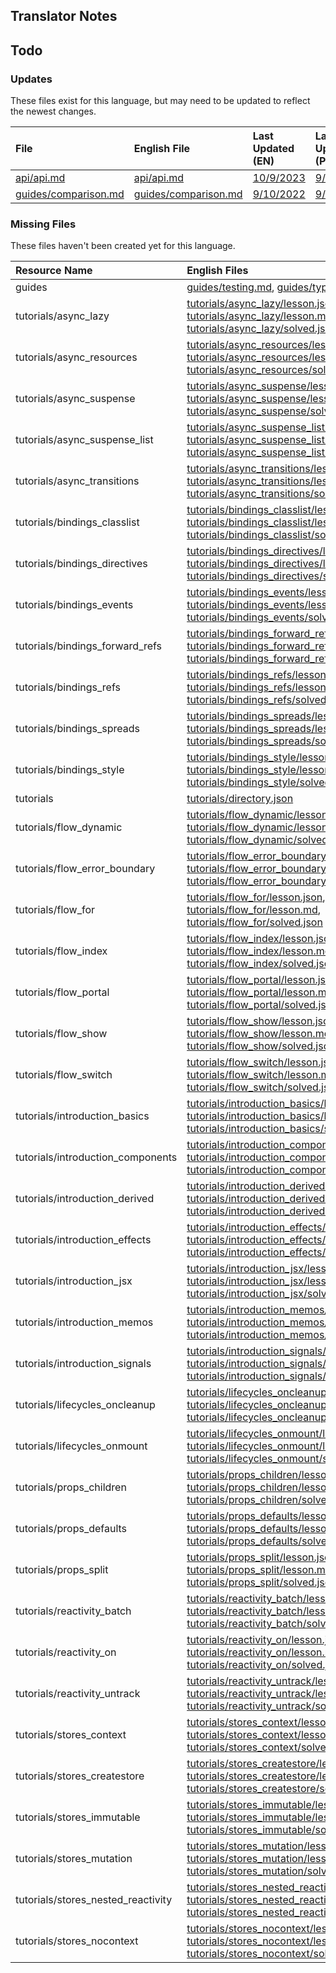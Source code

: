 
## Translator Notes

## Todo

### Updates  
These files exist for this language, but may need to be updated to reflect the newest changes.  
<!--MM:START (UPDATED:lang=pt) -->
| File                                                                                                  | English File                                                                                          | Last Updated (EN)                                                                                  | Last Updated (PT)                                                                                  |
| :---------------------------------------------------------------------------------------------------- | :---------------------------------------------------------------------------------------------------- | :------------------------------------------------------------------------------------------------- | :------------------------------------------------------------------------------------------------- |
| [api/api.md](https://github.com/solidjs/solid-docs/tree/main/langs/pt/api/api.md)                     | [api/api.md](https://github.com/solidjs/solid-docs/tree/main/langs/en/api/api.md)                     | [10/9/2023](https://github.com/solidjs/solid-docs/commit/c717da5ab15f74efec32c600e098d0e0dcaa9a6e) | [9/10/2022](https://github.com/solidjs/solid-docs/commit/97f41fa02a81dd8ce917b8c5b5f592dde0b07dd1) |
| [guides/comparison.md](https://github.com/solidjs/solid-docs/tree/main/langs/pt/guides/comparison.md) | [guides/comparison.md](https://github.com/solidjs/solid-docs/tree/main/langs/en/guides/comparison.md) | [9/10/2022](https://github.com/solidjs/solid-docs/commit/97f41fa02a81dd8ce917b8c5b5f592dde0b07dd1) | [9/7/2022](https://github.com/solidjs/solid-docs/commit/7a0656c409728d26f791ad1e30648171963a5316)  |

<!--MM:END-->
### Missing Files  
These files haven't been created yet for this language.  
<!--MM:START (CREATED:lang=pt) -->
| Resource Name                      | English Files                                                                                                                                                                                                                                                                                                                                                                                                                                                               |
| :--------------------------------- | :-------------------------------------------------------------------------------------------------------------------------------------------------------------------------------------------------------------------------------------------------------------------------------------------------------------------------------------------------------------------------------------------------------------------------------------------------------------------------- |
| guides                             | [guides/testing.md](https://github.com/solidjs/solid-docs/tree/main/langs/pt/guides/testing.md), [guides/typescript.md](https://github.com/solidjs/solid-docs/tree/main/langs/pt/guides/typescript.md)                                                                                                                                                                                                                                                                      |
| tutorials/async_lazy               | [tutorials/async_lazy/lesson.json](https://github.com/solidjs/solid-docs/tree/main/langs/pt/tutorials/async_lazy/lesson.json), [tutorials/async_lazy/lesson.md](https://github.com/solidjs/solid-docs/tree/main/langs/pt/tutorials/async_lazy/lesson.md), [tutorials/async_lazy/solved.json](https://github.com/solidjs/solid-docs/tree/main/langs/pt/tutorials/async_lazy/solved.json)                                                                                     |
| tutorials/async_resources          | [tutorials/async_resources/lesson.json](https://github.com/solidjs/solid-docs/tree/main/langs/pt/tutorials/async_resources/lesson.json), [tutorials/async_resources/lesson.md](https://github.com/solidjs/solid-docs/tree/main/langs/pt/tutorials/async_resources/lesson.md), [tutorials/async_resources/solved.json](https://github.com/solidjs/solid-docs/tree/main/langs/pt/tutorials/async_resources/solved.json)                                                       |
| tutorials/async_suspense           | [tutorials/async_suspense/lesson.json](https://github.com/solidjs/solid-docs/tree/main/langs/pt/tutorials/async_suspense/lesson.json), [tutorials/async_suspense/lesson.md](https://github.com/solidjs/solid-docs/tree/main/langs/pt/tutorials/async_suspense/lesson.md), [tutorials/async_suspense/solved.json](https://github.com/solidjs/solid-docs/tree/main/langs/pt/tutorials/async_suspense/solved.json)                                                             |
| tutorials/async_suspense_list      | [tutorials/async_suspense_list/lesson.json](https://github.com/solidjs/solid-docs/tree/main/langs/pt/tutorials/async_suspense_list/lesson.json), [tutorials/async_suspense_list/lesson.md](https://github.com/solidjs/solid-docs/tree/main/langs/pt/tutorials/async_suspense_list/lesson.md), [tutorials/async_suspense_list/solved.json](https://github.com/solidjs/solid-docs/tree/main/langs/pt/tutorials/async_suspense_list/solved.json)                               |
| tutorials/async_transitions        | [tutorials/async_transitions/lesson.json](https://github.com/solidjs/solid-docs/tree/main/langs/pt/tutorials/async_transitions/lesson.json), [tutorials/async_transitions/lesson.md](https://github.com/solidjs/solid-docs/tree/main/langs/pt/tutorials/async_transitions/lesson.md), [tutorials/async_transitions/solved.json](https://github.com/solidjs/solid-docs/tree/main/langs/pt/tutorials/async_transitions/solved.json)                                           |
| tutorials/bindings_classlist       | [tutorials/bindings_classlist/lesson.json](https://github.com/solidjs/solid-docs/tree/main/langs/pt/tutorials/bindings_classlist/lesson.json), [tutorials/bindings_classlist/lesson.md](https://github.com/solidjs/solid-docs/tree/main/langs/pt/tutorials/bindings_classlist/lesson.md), [tutorials/bindings_classlist/solved.json](https://github.com/solidjs/solid-docs/tree/main/langs/pt/tutorials/bindings_classlist/solved.json)                                     |
| tutorials/bindings_directives      | [tutorials/bindings_directives/lesson.json](https://github.com/solidjs/solid-docs/tree/main/langs/pt/tutorials/bindings_directives/lesson.json), [tutorials/bindings_directives/lesson.md](https://github.com/solidjs/solid-docs/tree/main/langs/pt/tutorials/bindings_directives/lesson.md), [tutorials/bindings_directives/solved.json](https://github.com/solidjs/solid-docs/tree/main/langs/pt/tutorials/bindings_directives/solved.json)                               |
| tutorials/bindings_events          | [tutorials/bindings_events/lesson.json](https://github.com/solidjs/solid-docs/tree/main/langs/pt/tutorials/bindings_events/lesson.json), [tutorials/bindings_events/lesson.md](https://github.com/solidjs/solid-docs/tree/main/langs/pt/tutorials/bindings_events/lesson.md), [tutorials/bindings_events/solved.json](https://github.com/solidjs/solid-docs/tree/main/langs/pt/tutorials/bindings_events/solved.json)                                                       |
| tutorials/bindings_forward_refs    | [tutorials/bindings_forward_refs/lesson.json](https://github.com/solidjs/solid-docs/tree/main/langs/pt/tutorials/bindings_forward_refs/lesson.json), [tutorials/bindings_forward_refs/lesson.md](https://github.com/solidjs/solid-docs/tree/main/langs/pt/tutorials/bindings_forward_refs/lesson.md), [tutorials/bindings_forward_refs/solved.json](https://github.com/solidjs/solid-docs/tree/main/langs/pt/tutorials/bindings_forward_refs/solved.json)                   |
| tutorials/bindings_refs            | [tutorials/bindings_refs/lesson.json](https://github.com/solidjs/solid-docs/tree/main/langs/pt/tutorials/bindings_refs/lesson.json), [tutorials/bindings_refs/lesson.md](https://github.com/solidjs/solid-docs/tree/main/langs/pt/tutorials/bindings_refs/lesson.md), [tutorials/bindings_refs/solved.json](https://github.com/solidjs/solid-docs/tree/main/langs/pt/tutorials/bindings_refs/solved.json)                                                                   |
| tutorials/bindings_spreads         | [tutorials/bindings_spreads/lesson.json](https://github.com/solidjs/solid-docs/tree/main/langs/pt/tutorials/bindings_spreads/lesson.json), [tutorials/bindings_spreads/lesson.md](https://github.com/solidjs/solid-docs/tree/main/langs/pt/tutorials/bindings_spreads/lesson.md), [tutorials/bindings_spreads/solved.json](https://github.com/solidjs/solid-docs/tree/main/langs/pt/tutorials/bindings_spreads/solved.json)                                                 |
| tutorials/bindings_style           | [tutorials/bindings_style/lesson.json](https://github.com/solidjs/solid-docs/tree/main/langs/pt/tutorials/bindings_style/lesson.json), [tutorials/bindings_style/lesson.md](https://github.com/solidjs/solid-docs/tree/main/langs/pt/tutorials/bindings_style/lesson.md), [tutorials/bindings_style/solved.json](https://github.com/solidjs/solid-docs/tree/main/langs/pt/tutorials/bindings_style/solved.json)                                                             |
| tutorials                          | [tutorials/directory.json](https://github.com/solidjs/solid-docs/tree/main/langs/pt/tutorials/directory.json)                                                                                                                                                                                                                                                                                                                                                               |
| tutorials/flow_dynamic             | [tutorials/flow_dynamic/lesson.json](https://github.com/solidjs/solid-docs/tree/main/langs/pt/tutorials/flow_dynamic/lesson.json), [tutorials/flow_dynamic/lesson.md](https://github.com/solidjs/solid-docs/tree/main/langs/pt/tutorials/flow_dynamic/lesson.md), [tutorials/flow_dynamic/solved.json](https://github.com/solidjs/solid-docs/tree/main/langs/pt/tutorials/flow_dynamic/solved.json)                                                                         |
| tutorials/flow_error_boundary      | [tutorials/flow_error_boundary/lesson.json](https://github.com/solidjs/solid-docs/tree/main/langs/pt/tutorials/flow_error_boundary/lesson.json), [tutorials/flow_error_boundary/lesson.md](https://github.com/solidjs/solid-docs/tree/main/langs/pt/tutorials/flow_error_boundary/lesson.md), [tutorials/flow_error_boundary/solved.json](https://github.com/solidjs/solid-docs/tree/main/langs/pt/tutorials/flow_error_boundary/solved.json)                               |
| tutorials/flow_for                 | [tutorials/flow_for/lesson.json](https://github.com/solidjs/solid-docs/tree/main/langs/pt/tutorials/flow_for/lesson.json), [tutorials/flow_for/lesson.md](https://github.com/solidjs/solid-docs/tree/main/langs/pt/tutorials/flow_for/lesson.md), [tutorials/flow_for/solved.json](https://github.com/solidjs/solid-docs/tree/main/langs/pt/tutorials/flow_for/solved.json)                                                                                                 |
| tutorials/flow_index               | [tutorials/flow_index/lesson.json](https://github.com/solidjs/solid-docs/tree/main/langs/pt/tutorials/flow_index/lesson.json), [tutorials/flow_index/lesson.md](https://github.com/solidjs/solid-docs/tree/main/langs/pt/tutorials/flow_index/lesson.md), [tutorials/flow_index/solved.json](https://github.com/solidjs/solid-docs/tree/main/langs/pt/tutorials/flow_index/solved.json)                                                                                     |
| tutorials/flow_portal              | [tutorials/flow_portal/lesson.json](https://github.com/solidjs/solid-docs/tree/main/langs/pt/tutorials/flow_portal/lesson.json), [tutorials/flow_portal/lesson.md](https://github.com/solidjs/solid-docs/tree/main/langs/pt/tutorials/flow_portal/lesson.md), [tutorials/flow_portal/solved.json](https://github.com/solidjs/solid-docs/tree/main/langs/pt/tutorials/flow_portal/solved.json)                                                                               |
| tutorials/flow_show                | [tutorials/flow_show/lesson.json](https://github.com/solidjs/solid-docs/tree/main/langs/pt/tutorials/flow_show/lesson.json), [tutorials/flow_show/lesson.md](https://github.com/solidjs/solid-docs/tree/main/langs/pt/tutorials/flow_show/lesson.md), [tutorials/flow_show/solved.json](https://github.com/solidjs/solid-docs/tree/main/langs/pt/tutorials/flow_show/solved.json)                                                                                           |
| tutorials/flow_switch              | [tutorials/flow_switch/lesson.json](https://github.com/solidjs/solid-docs/tree/main/langs/pt/tutorials/flow_switch/lesson.json), [tutorials/flow_switch/lesson.md](https://github.com/solidjs/solid-docs/tree/main/langs/pt/tutorials/flow_switch/lesson.md), [tutorials/flow_switch/solved.json](https://github.com/solidjs/solid-docs/tree/main/langs/pt/tutorials/flow_switch/solved.json)                                                                               |
| tutorials/introduction_basics      | [tutorials/introduction_basics/lesson.json](https://github.com/solidjs/solid-docs/tree/main/langs/pt/tutorials/introduction_basics/lesson.json), [tutorials/introduction_basics/lesson.md](https://github.com/solidjs/solid-docs/tree/main/langs/pt/tutorials/introduction_basics/lesson.md), [tutorials/introduction_basics/solved.json](https://github.com/solidjs/solid-docs/tree/main/langs/pt/tutorials/introduction_basics/solved.json)                               |
| tutorials/introduction_components  | [tutorials/introduction_components/lesson.json](https://github.com/solidjs/solid-docs/tree/main/langs/pt/tutorials/introduction_components/lesson.json), [tutorials/introduction_components/lesson.md](https://github.com/solidjs/solid-docs/tree/main/langs/pt/tutorials/introduction_components/lesson.md), [tutorials/introduction_components/solved.json](https://github.com/solidjs/solid-docs/tree/main/langs/pt/tutorials/introduction_components/solved.json)       |
| tutorials/introduction_derived     | [tutorials/introduction_derived/lesson.json](https://github.com/solidjs/solid-docs/tree/main/langs/pt/tutorials/introduction_derived/lesson.json), [tutorials/introduction_derived/lesson.md](https://github.com/solidjs/solid-docs/tree/main/langs/pt/tutorials/introduction_derived/lesson.md), [tutorials/introduction_derived/solved.json](https://github.com/solidjs/solid-docs/tree/main/langs/pt/tutorials/introduction_derived/solved.json)                         |
| tutorials/introduction_effects     | [tutorials/introduction_effects/lesson.json](https://github.com/solidjs/solid-docs/tree/main/langs/pt/tutorials/introduction_effects/lesson.json), [tutorials/introduction_effects/lesson.md](https://github.com/solidjs/solid-docs/tree/main/langs/pt/tutorials/introduction_effects/lesson.md), [tutorials/introduction_effects/solved.json](https://github.com/solidjs/solid-docs/tree/main/langs/pt/tutorials/introduction_effects/solved.json)                         |
| tutorials/introduction_jsx         | [tutorials/introduction_jsx/lesson.json](https://github.com/solidjs/solid-docs/tree/main/langs/pt/tutorials/introduction_jsx/lesson.json), [tutorials/introduction_jsx/lesson.md](https://github.com/solidjs/solid-docs/tree/main/langs/pt/tutorials/introduction_jsx/lesson.md), [tutorials/introduction_jsx/solved.json](https://github.com/solidjs/solid-docs/tree/main/langs/pt/tutorials/introduction_jsx/solved.json)                                                 |
| tutorials/introduction_memos       | [tutorials/introduction_memos/lesson.json](https://github.com/solidjs/solid-docs/tree/main/langs/pt/tutorials/introduction_memos/lesson.json), [tutorials/introduction_memos/lesson.md](https://github.com/solidjs/solid-docs/tree/main/langs/pt/tutorials/introduction_memos/lesson.md), [tutorials/introduction_memos/solved.json](https://github.com/solidjs/solid-docs/tree/main/langs/pt/tutorials/introduction_memos/solved.json)                                     |
| tutorials/introduction_signals     | [tutorials/introduction_signals/lesson.json](https://github.com/solidjs/solid-docs/tree/main/langs/pt/tutorials/introduction_signals/lesson.json), [tutorials/introduction_signals/lesson.md](https://github.com/solidjs/solid-docs/tree/main/langs/pt/tutorials/introduction_signals/lesson.md), [tutorials/introduction_signals/solved.json](https://github.com/solidjs/solid-docs/tree/main/langs/pt/tutorials/introduction_signals/solved.json)                         |
| tutorials/lifecycles_oncleanup     | [tutorials/lifecycles_oncleanup/lesson.json](https://github.com/solidjs/solid-docs/tree/main/langs/pt/tutorials/lifecycles_oncleanup/lesson.json), [tutorials/lifecycles_oncleanup/lesson.md](https://github.com/solidjs/solid-docs/tree/main/langs/pt/tutorials/lifecycles_oncleanup/lesson.md), [tutorials/lifecycles_oncleanup/solved.json](https://github.com/solidjs/solid-docs/tree/main/langs/pt/tutorials/lifecycles_oncleanup/solved.json)                         |
| tutorials/lifecycles_onmount       | [tutorials/lifecycles_onmount/lesson.json](https://github.com/solidjs/solid-docs/tree/main/langs/pt/tutorials/lifecycles_onmount/lesson.json), [tutorials/lifecycles_onmount/lesson.md](https://github.com/solidjs/solid-docs/tree/main/langs/pt/tutorials/lifecycles_onmount/lesson.md), [tutorials/lifecycles_onmount/solved.json](https://github.com/solidjs/solid-docs/tree/main/langs/pt/tutorials/lifecycles_onmount/solved.json)                                     |
| tutorials/props_children           | [tutorials/props_children/lesson.json](https://github.com/solidjs/solid-docs/tree/main/langs/pt/tutorials/props_children/lesson.json), [tutorials/props_children/lesson.md](https://github.com/solidjs/solid-docs/tree/main/langs/pt/tutorials/props_children/lesson.md), [tutorials/props_children/solved.json](https://github.com/solidjs/solid-docs/tree/main/langs/pt/tutorials/props_children/solved.json)                                                             |
| tutorials/props_defaults           | [tutorials/props_defaults/lesson.json](https://github.com/solidjs/solid-docs/tree/main/langs/pt/tutorials/props_defaults/lesson.json), [tutorials/props_defaults/lesson.md](https://github.com/solidjs/solid-docs/tree/main/langs/pt/tutorials/props_defaults/lesson.md), [tutorials/props_defaults/solved.json](https://github.com/solidjs/solid-docs/tree/main/langs/pt/tutorials/props_defaults/solved.json)                                                             |
| tutorials/props_split              | [tutorials/props_split/lesson.json](https://github.com/solidjs/solid-docs/tree/main/langs/pt/tutorials/props_split/lesson.json), [tutorials/props_split/lesson.md](https://github.com/solidjs/solid-docs/tree/main/langs/pt/tutorials/props_split/lesson.md), [tutorials/props_split/solved.json](https://github.com/solidjs/solid-docs/tree/main/langs/pt/tutorials/props_split/solved.json)                                                                               |
| tutorials/reactivity_batch         | [tutorials/reactivity_batch/lesson.json](https://github.com/solidjs/solid-docs/tree/main/langs/pt/tutorials/reactivity_batch/lesson.json), [tutorials/reactivity_batch/lesson.md](https://github.com/solidjs/solid-docs/tree/main/langs/pt/tutorials/reactivity_batch/lesson.md), [tutorials/reactivity_batch/solved.json](https://github.com/solidjs/solid-docs/tree/main/langs/pt/tutorials/reactivity_batch/solved.json)                                                 |
| tutorials/reactivity_on            | [tutorials/reactivity_on/lesson.json](https://github.com/solidjs/solid-docs/tree/main/langs/pt/tutorials/reactivity_on/lesson.json), [tutorials/reactivity_on/lesson.md](https://github.com/solidjs/solid-docs/tree/main/langs/pt/tutorials/reactivity_on/lesson.md), [tutorials/reactivity_on/solved.json](https://github.com/solidjs/solid-docs/tree/main/langs/pt/tutorials/reactivity_on/solved.json)                                                                   |
| tutorials/reactivity_untrack       | [tutorials/reactivity_untrack/lesson.json](https://github.com/solidjs/solid-docs/tree/main/langs/pt/tutorials/reactivity_untrack/lesson.json), [tutorials/reactivity_untrack/lesson.md](https://github.com/solidjs/solid-docs/tree/main/langs/pt/tutorials/reactivity_untrack/lesson.md), [tutorials/reactivity_untrack/solved.json](https://github.com/solidjs/solid-docs/tree/main/langs/pt/tutorials/reactivity_untrack/solved.json)                                     |
| tutorials/stores_context           | [tutorials/stores_context/lesson.json](https://github.com/solidjs/solid-docs/tree/main/langs/pt/tutorials/stores_context/lesson.json), [tutorials/stores_context/lesson.md](https://github.com/solidjs/solid-docs/tree/main/langs/pt/tutorials/stores_context/lesson.md), [tutorials/stores_context/solved.json](https://github.com/solidjs/solid-docs/tree/main/langs/pt/tutorials/stores_context/solved.json)                                                             |
| tutorials/stores_createstore       | [tutorials/stores_createstore/lesson.json](https://github.com/solidjs/solid-docs/tree/main/langs/pt/tutorials/stores_createstore/lesson.json), [tutorials/stores_createstore/lesson.md](https://github.com/solidjs/solid-docs/tree/main/langs/pt/tutorials/stores_createstore/lesson.md), [tutorials/stores_createstore/solved.json](https://github.com/solidjs/solid-docs/tree/main/langs/pt/tutorials/stores_createstore/solved.json)                                     |
| tutorials/stores_immutable         | [tutorials/stores_immutable/lesson.json](https://github.com/solidjs/solid-docs/tree/main/langs/pt/tutorials/stores_immutable/lesson.json), [tutorials/stores_immutable/lesson.md](https://github.com/solidjs/solid-docs/tree/main/langs/pt/tutorials/stores_immutable/lesson.md), [tutorials/stores_immutable/solved.json](https://github.com/solidjs/solid-docs/tree/main/langs/pt/tutorials/stores_immutable/solved.json)                                                 |
| tutorials/stores_mutation          | [tutorials/stores_mutation/lesson.json](https://github.com/solidjs/solid-docs/tree/main/langs/pt/tutorials/stores_mutation/lesson.json), [tutorials/stores_mutation/lesson.md](https://github.com/solidjs/solid-docs/tree/main/langs/pt/tutorials/stores_mutation/lesson.md), [tutorials/stores_mutation/solved.json](https://github.com/solidjs/solid-docs/tree/main/langs/pt/tutorials/stores_mutation/solved.json)                                                       |
| tutorials/stores_nested_reactivity | [tutorials/stores_nested_reactivity/lesson.json](https://github.com/solidjs/solid-docs/tree/main/langs/pt/tutorials/stores_nested_reactivity/lesson.json), [tutorials/stores_nested_reactivity/lesson.md](https://github.com/solidjs/solid-docs/tree/main/langs/pt/tutorials/stores_nested_reactivity/lesson.md), [tutorials/stores_nested_reactivity/solved.json](https://github.com/solidjs/solid-docs/tree/main/langs/pt/tutorials/stores_nested_reactivity/solved.json) |
| tutorials/stores_nocontext         | [tutorials/stores_nocontext/lesson.json](https://github.com/solidjs/solid-docs/tree/main/langs/pt/tutorials/stores_nocontext/lesson.json), [tutorials/stores_nocontext/lesson.md](https://github.com/solidjs/solid-docs/tree/main/langs/pt/tutorials/stores_nocontext/lesson.md), [tutorials/stores_nocontext/solved.json](https://github.com/solidjs/solid-docs/tree/main/langs/pt/tutorials/stores_nocontext/solved.json)                                                 |

<!--MM:END-->
        